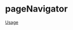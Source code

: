 # pageNavigator

<a href="https://ocean-zh.github.io/pageNavigator/pageNav.html" target="_blank">Usage</a>
